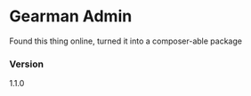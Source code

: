 # Gearman Admin

Found this thing online, turned it into a composer-able package

### Version
1.1.0
